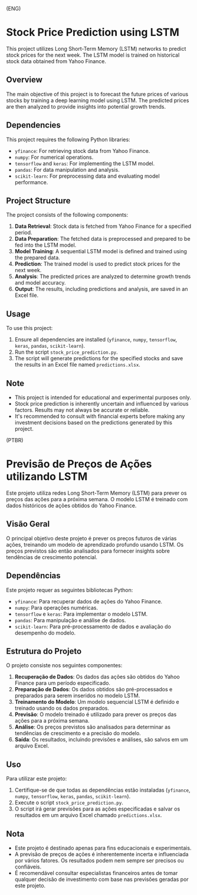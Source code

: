 (ENG)
# Stock Price Prediction using LSTM

This project utilizes Long Short-Term Memory (LSTM) networks to predict stock prices for the next week. The LSTM model is trained on historical stock data obtained from Yahoo Finance.

## Overview

The main objective of this project is to forecast the future prices of various stocks by training a deep learning model using LSTM. The predicted prices are then analyzed to provide insights into potential growth trends.

## Dependencies

This project requires the following Python libraries:

- `yfinance`: For retrieving stock data from Yahoo Finance.
- `numpy`: For numerical operations.
- `tensorflow` and `keras`: For implementing the LSTM model.
- `pandas`: For data manipulation and analysis.
- `scikit-learn`: For preprocessing data and evaluating model performance.


## Project Structure

The project consists of the following components:

1. **Data Retrieval**: Stock data is fetched from Yahoo Finance for a specified period.
2. **Data Preparation**: The fetched data is preprocessed and prepared to be fed into the LSTM model.
3. **Model Training**: A sequential LSTM model is defined and trained using the prepared data.
4. **Prediction**: The trained model is used to predict stock prices for the next week.
5. **Analysis**: The predicted prices are analyzed to determine growth trends and model accuracy.
6. **Output**: The results, including predictions and analysis, are saved in an Excel file.

## Usage

To use this project:

1. Ensure all dependencies are installed (`yfinance`, `numpy`, `tensorflow`, `keras`, `pandas`, `scikit-learn`).
2. Run the script `stock_price_prediction.py`.
3. The script will generate predictions for the specified stocks and save the results in an Excel file named `predictions.xlsx`.

## Note

- This project is intended for educational and experimental purposes only.
- Stock price prediction is inherently uncertain and influenced by various factors. Results may not always be accurate or reliable.
- It's recommended to consult with financial experts before making any investment decisions based on the predictions generated by this project.

(PTBR)
# Previsão de Preços de Ações utilizando LSTM

Este projeto utiliza redes Long Short-Term Memory (LSTM) para prever os preços das ações para a próxima semana. O modelo LSTM é treinado com dados históricos de ações obtidos do Yahoo Finance.

## Visão Geral

O principal objetivo deste projeto é prever os preços futuros de várias ações, treinando um modelo de aprendizado profundo usando LSTM. Os preços previstos são então analisados para fornecer insights sobre tendências de crescimento potencial.

## Dependências

Este projeto requer as seguintes bibliotecas Python:

- `yfinance`: Para recuperar dados de ações do Yahoo Finance.
- `numpy`: Para operações numéricas.
- `tensorflow` e `keras`: Para implementar o modelo LSTM.
- `pandas`: Para manipulação e análise de dados.
- `scikit-learn`: Para pré-processamento de dados e avaliação do desempenho do modelo.

## Estrutura do Projeto

O projeto consiste nos seguintes componentes:

1. **Recuperação de Dados**: Os dados das ações são obtidos do Yahoo Finance para um período especificado.
2. **Preparação de Dados**: Os dados obtidos são pré-processados e preparados para serem inseridos no modelo LSTM.
3. **Treinamento do Modelo**: Um modelo sequencial LSTM é definido e treinado usando os dados preparados.
4. **Previsão**: O modelo treinado é utilizado para prever os preços das ações para a próxima semana.
5. **Análise**: Os preços previstos são analisados para determinar as tendências de crescimento e a precisão do modelo.
6. **Saída**: Os resultados, incluindo previsões e análises, são salvos em um arquivo Excel.

## Uso

Para utilizar este projeto:

1. Certifique-se de que todas as dependências estão instaladas (`yfinance`, `numpy`, `tensorflow`, `keras`, `pandas`, `scikit-learn`).
2. Execute o script `stock_price_prediction.py`.
3. O script irá gerar previsões para as ações especificadas e salvar os resultados em um arquivo Excel chamado `predictions.xlsx`.

## Nota

- Este projeto é destinado apenas para fins educacionais e experimentais.
- A previsão de preços de ações é inherentemente incerta e influenciada por vários fatores. Os resultados podem nem sempre ser precisos ou confiáveis.
- É recomendável consultar especialistas financeiros antes de tomar qualquer decisão de investimento com base nas previsões geradas por este projeto.
